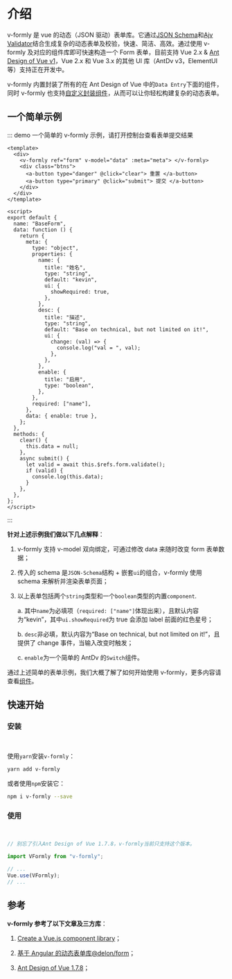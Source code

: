 # 介绍

v-formly 是 vue 的动态（JSON 驱动）表单库。它通过[JSON Schema](https://json-schema.org/)和[Ajv Validator](https://ajv.js.org/)结合生成复杂的动态表单及校验，快速、简洁、高效。通过使用 v-formly 及对应的组件库即可快速构造一个 Form 表单，目前支持 Vue 2.x & [Ant Design of Vue v1](https://1x.antdv.com/docs/vue/introduce-cn/)，Vue 2.x 和 Vue 3.x 的其他 UI 库（AntDv v3，ElementUI 等）支持正在开发中。

v-formly 内置封装了所有的在 Ant Design of Vue 中的`Data Entry`下面的组件，同时 v-formly 也支持[自定义封装组件](/zh/components/custom-components.html)，从而可以让你轻松构建复杂的动态表单。

## 一个简单示例

::: demo 一个简单的 v-formly 示例，请打开控制台查看表单提交结果

```vue
<template>
  <div>
    <v-formly ref="form" v-model="data" :meta="meta"> </v-formly>
    <div class="btns">
      <a-button type="danger" @click="clear"> 重置 </a-button>
      <a-button type="primary" @click="submit"> 提交 </a-button>
    </div>
  </div>
</template>

<script>
export default {
  name: "BaseForm",
  data: function () {
    return {
      meta: {
        type: "object",
        properties: {
          name: {
            title: "姓名",
            type: "string",
            default: "kevin",
            ui: {
              showRequired: true,
            },
          },
          desc: {
            title: "描述",
            type: "string",
            default: "Base on technical, but not limited on it!",
            ui: {
              change: (val) => {
                console.log("val = ", val);
              },
            },
          },
          enable: {
            title: "启用",
            type: "boolean",
          },
        },
        required: ["name"],
      },
      data: { enable: true },
    };
  },
  methods: {
    clear() {
      this.data = null;
    },
    async submit() {
      let valid = await this.$refs.form.validate();
      if (valid) {
        console.log(this.data);
      }
    },
  },
};
</script>
```

:::

**针对上述示例我们做以下几点解释**：

1. v-formly 支持 v-model 双向绑定，可通过修改 data 来随时改变 form 表单数据；

2. 传入的 schema 是`JSON-Schema`结构 + 嵌套`ui`的组合，v-formly 使用 schema 来解析并渲染表单页面；

3. 以上表单包括两个`string`类型和一个`boolean`类型的内置`component`.

   a. 其中`name`为必填项（`required: ["name"]`体现出来），且默认内容为“kevin”，其中`ui.showRequired`为 true 会添加 label 前面的红色星号；

   b. `desc`非必填，默认内容为“Base on technical, but not limited on it!”，且提供了 change 事件，当输入改变时触发；

   c. `enable`为一个简单的 AntDv 的`Switch`组件。

通过上述简单的表单示例，我们大概了解了如何开始使用 v-formly，更多内容请查看[组件](/zh/components/)。

## 快速开始

### 安装

<br />

使用`yarn`安装`v-formly`：

```sh
yarn add v-formly
```

或者使用`npm`安装它：

```sh
npm i v-formly --save
```

### 使用

<br />

```js
// 别忘了引入Ant Design of Vue 1.7.8，v-formly当前只支持这个版本。

import VFormly from "v-formly";

// ...
Vue.use(VFormly);
// ...
```

## 参考

**v-formly 参考了以下文章及三方库**：

1. [Create a Vue.js component library](https://itnext.io/create-a-vue-js-component-library-as-a-module-part-1-a1116e632751)；

2. [基于 Angular 的动态表单库@delon/form](https://ng-alain.com/form/getting-started/zh)；

3. [Ant Design of Vue 1.7.8](https://1x.antdv.com/docs/vue/introduce-cn/)；
